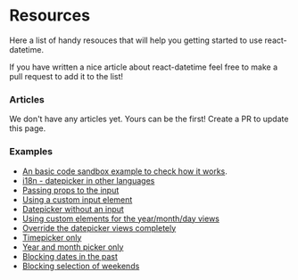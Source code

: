 # Resources

Here a list of handy resouces that will help you getting started to use react-datetime.

If you have written a nice article about react-datetime feel free to make a pull request to add it to the list!

### Articles
We don't have any articles yet. Yours can be the first! Create a PR to update this page.

### Examples
* [An basic code sandbox example to check how it works](https://codesandbox.io/s/boring-dew-uzln3).
* [i18n - datepicker in other languages](https://codesandbox.io/s/interesting-kare-0707b)
* [Passing props to the input](https://codesandbox.io/s/clever-wildflower-81r26?file=/src/App.js)
* [Using a custom input element](https://codesandbox.io/s/peaceful-water-3gb5m)
* [Datepicker without an input](https://codesandbox.io/s/busy-vaughan-wh773)
* [Using custom elements for the year/month/day views](https://codesandbox.io/s/busy-vaughan-wh773)
* [Override the datepicker views completely](https://codesandbox.io/s/frosty-fog-nrwk2)
* [Timepicker only](https://codesandbox.io/s/loving-nobel-sbok2)
* [Year and month picker only](https://codesandbox.io/s/recursing-pascal-xl643)
* [Blocking dates in the past](https://codesandbox.io/s/thirsty-shape-l4qg4)
* [Blocking selection of weekends](https://codesandbox.io/s/laughing-keller-3wq1g)